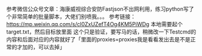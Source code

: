 参考微信公众号文章：海康威视综合安防Fastjson不出网利用，练习python写了个非常简单的批量脚本，大佬们别喷我。。。
参考链接：https://mp.weixin.qq.com/s/cl0ZxUZefT4Og4KM5PiWDg
本地需要起个target.txt，然后目标放里面
这个只是验证，要写马的话，稍微改一下Testcmd的内容和后面对应的内容就好了「里面的proxies=proxies我是看看发出去是不是正常的才加的，可以去掉」
